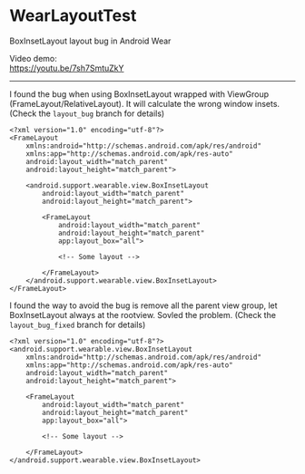 # WearLayoutTest
BoxInsetLayout layout bug in Android Wear

Video demo:  
https://youtu.be/7sh7SmtuZkY

----

I found the bug when using BoxInsetLayout wrapped with ViewGroup (FrameLayout/RelativeLayout).
It will calculate the wrong window insets.
(Check the `layout_bug` branch for details)
```
<?xml version="1.0" encoding="utf-8"?>
<FrameLayout
	xmlns:android="http://schemas.android.com/apk/res/android"
	xmlns:app="http://schemas.android.com/apk/res-auto"
	android:layout_width="match_parent"
	android:layout_height="match_parent">

	<android.support.wearable.view.BoxInsetLayout
		android:layout_width="match_parent"
		android:layout_height="match_parent">

		<FrameLayout
			android:layout_width="match_parent"
			android:layout_height="match_parent"
			app:layout_box="all">

			<!-- Some layout -->

		</FrameLayout>
	</android.support.wearable.view.BoxInsetLayout>
</FrameLayout>
```


I found the way to avoid the bug is remove all the parent view group, let BoxInsetLayout always at the rootview.
Sovled the problem.
(Check the `layout_bug_fixed` branch for details)
```
<?xml version="1.0" encoding="utf-8"?>
<android.support.wearable.view.BoxInsetLayout
	xmlns:android="http://schemas.android.com/apk/res/android"
	xmlns:app="http://schemas.android.com/apk/res-auto"
	android:layout_width="match_parent"
	android:layout_height="match_parent">

	<FrameLayout
		android:layout_width="match_parent"
		android:layout_height="match_parent"
		app:layout_box="all">

		<!-- Some layout -->

	</FrameLayout>
</android.support.wearable.view.BoxInsetLayout>
```
